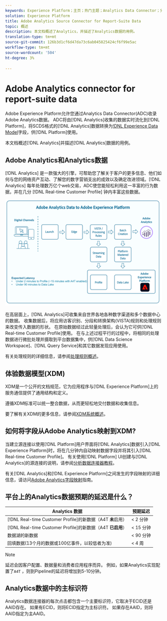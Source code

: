 ```yaml
---
keywords: Experience Platform；主页；热门主题；Analytics Data Connector；分析；分析
solution: Experience Platform
title: Adobe Analytics Source Connector for Report-Suite Data
topic: 概述
description: 本文档概述了Analytics，并描述了Analytics数据的用例。
translation-type: tm+mt
source-git-commit: 126b3d1cf6d47da73c6ab045825424cf6f99e5ac
workflow-type: tm+mt
source-wordcount: '504'
ht-degree: 3%

---
```



# Adobe Analytics connector for report-suite data

Adobe Experience Platform允许您通过Analytics Data Connector(ADC)收录Adobe Analytics数据。 ADC将由[!DNL Analytics]收集的数据实时流化到[!DNL Platform]，将SCDS格式的[!DNL Analytics]数据转换为[!DNL Experience Data Model](XDM)字段，供[!DNL Platform]使用。

本文档概述[!DNL Analytics]并描述[!DNL Analytics]数据的用例。

## Adobe Analytics和Analytics数据

[!DNL Analytics] 是一款强大的引擎，可帮助您了解关于客户的更多信息、他们如何与您的网络资产互动、了解您的数字营销支出的成效以及确定改进领域。[!DNL Analytics] 每年处理数万亿个web交易，ADC使您能轻松利用这一丰富的行为数据，并在几分 [!DNL Real-time Customer Profile] 钟内丰富这些数据。

![](./images/analytics-data-experience-platform.png)

在高层面上，[!DNL Analytics]可收集来自世界各地各种数字渠道和多个数据中心的数据。 收集数据后，将应用访客识别、分段和转换架构(VISTA)规则和处理规则来改变传入数据的形状。 在原始数据经过此轻量处理后，会认为它可供[!DNL Real-time Customer Profile]使用。 在与上述过程平行的过程中，将相同的处理数据进行微批处理并摄取到平台数据集中，供[!DNL Data Science Workspace]、[!DNL Query Service]和其它数据发现应用使用。

有关处理规则的详细信息，请参阅[处理规则概述](https://docs.adobe.com/content/help/zh-Hans/analytics/admin/admin-tools/processing-rules/processing-rules.html)。

## 体验数据模型(XDM)

XDM是一个公开的文档规范，它为应用程序与[!DNL Experience Platform]上的服务通信提供了通用结构和定义。

遵循XDM标准可以统一整合数据，从而更轻松地交付数据和收集信息。

要了解有关XDM的更多信息，请参阅[XDM系统概述](../../../xdm/home.md)。

## 如何将字段从Adobe Analytics映射到XDM?

当建立源连接以使用[!DNL Platform]用户界面将[!DNL Analytics]数据引入[!DNL Experience Platform]时，将在几分钟内自动映射数据字段并将其引入[!DNL Real-time Customer Profile]。 有关使用[!DNL Platform] UI创建与[!DNL Analytics]的源连接的说明，请参阅[分析数据连接器教程](../../tutorials/ui/create/adobe-applications/analytics.md)。

有关[!DNL Analytics]和[!DNL Experience Platform]之间发生的字段映射的详细信息，请访问[Adobe Analytics字段映射](./mapping/analytics.md)指南。

## 平台上的Analytics数据预期的延迟是什么？

| Analytics 数据 | 预期延迟 |
| -------------- | ---------------- |
| [!DNL Real-time Customer Profile]的新数据（A4T **未**&#x200B;启用） | &lt; 2 分钟 |
| [!DNL Real-time Customer Profile]的新数据（A4T **已启用**） | &lt; 15 分钟 |
| 数据湖的新数据 | &lt; 90 分钟 |
| 回填数据(13个月的数据或100亿事件，以较低者为准) | &lt; 4 周 |

>[!NOTE]
>
>延迟会因客户配置、数据量和消费者应用程序而异。 例如，如果Analytics实现配置了`A4T` ，则到Pipeline的延迟将增加到5-10分钟。

## Analytics数据中的主标识符

Analytics数据连接器的每次点击都包含一个主要标识符，它取决于ECID还是AAID存在。 如果有ECID，则将ECID指定为主标识符。 如果存在AAID，则将AAID指定为主AAID。